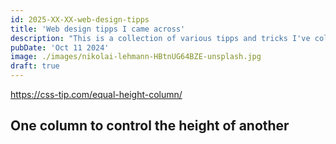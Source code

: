 ```yaml
---
id: 2025-XX-XX-web-design-tipps
title: 'Web design tipps I came across'
description: "This is a collection of various tipps and tricks I've collected"
pubDate: 'Oct 11 2024'
image: ./images/nikolai-lehmann-HBtnUG64BZE-unsplash.jpg
draft: true
---
```


<https://css-tip.com/equal-height-column/>

## One column to control the height of another
